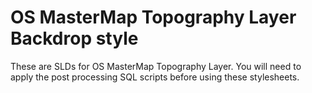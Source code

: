 # OS MasterMap Topography Layer Backdrop style

These are SLDs for OS MasterMap Topography Layer. You will need to apply the post processing SQL scripts before using these stylesheets.
